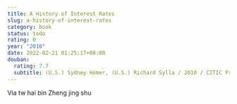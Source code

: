 ```yaml
---
title: A History of Interest Rates
slug: a-history-of-interest-rates
category: book
status: todo
rating: 0
year: "2010"
date: 2022-02-21 01:25:17+08:00
douban:
  rating: 7.7
  subtitle: (U.S.) Sydney Homer, (U.S.) Richard Sylla / 2010 / CITIC Press
---
```


Via tw hai bin Zheng jing shu
